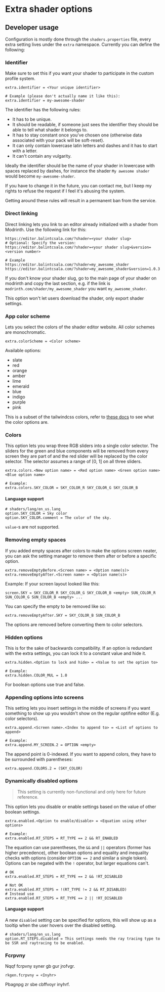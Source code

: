 # Extra shader options

## Developer usage

Configuration is mostly done through the `shaders.properties` file, every extra
setting lives under the `extra` namespace. Currently you can define the
following:

### Identifier

Make sure to set this if you want your shader to participate in the custom
profile system.

```
extra.identifier = <Your unique identifier>

# Example (please don't actually name it like this):
extra.identifier = my-awesome-shader
```

The identifier has the following rules:

-   It has to be unique.
-   It should be readable, if someone just sees the identifier they should be
    able to tell what shader it belongs to.
-   It has to stay constant once you've chosen one (otherwise data associated
    with your pack will be soft-reset).
-   It can only contain lowercase latin letters and dashes and it has to start
    with a letter.
-   It can't contain any vulgarity.

Ideally the identifier should be the name of your shader in lowercase with
spaces replaced by dashes, for instance the shader `My awesome shader` would
become `my-awesome-shader`.

If you have to change it in the future, you can contact me, but I keep my rights
to refuse the request if I feel it's abusing the system.

Getting around these rules will result in a permanent ban from the service.

### Direct linking

Direct linking lets you link to an editor already initialized with a shader from Modrinth. Use the following link for this:

```
https://editor.balintcsala.com/?shader=<your shader slug>
# Optional: Specify the version:
https://editor.balintcsala.com/?shader=<your shader slug>&version=<version number>

# Example
https://editor.balintcsala.com/?shader=my_awesome_shader
https://editor.balintcsala.com/?shader=my_awesome_shader&version=1.0.3
```

If you don't know your shader slug, go to the main page of your shader on modrinth and copy the last section, e.g. if the link is `modrinth.com/shader/my_awesome_shader` you want `my_awesome_shader`.

This option won't let users download the shader, only export shader settings.

### App color scheme

Lets you select the colors of the shader editor website. All color schemes are
monochromatic.

```
extra.colorScheme = <Color scheme>
```

Available options:

-   slate
-   red
-   orange
-   amber
-   lime
-   emerald
-   blue
-   indigo
-   purple
-   pink

This is a subset of the tailwindcss colors, refer to
[these docs](https://tailwindcss.com/docs/customizing-colors) to see what the
color options are.

### Colors

This option lets you wrap three RGB sliders into a single color selector. The
sliders for the green and blue components will be removed from every screen they
are part of and the red slider will be replaced by the color selector. The
selector assumes a range of [0, 1] on all three sliders.

```
extra.colors.<New option name> = <Red option name> <Green option name> <Blue option name>

# Example:
extra.colors.SKY_COLOR = SKY_COLOR_R SKY_COLOR_G SKY_COLOR_B
```

#### Language support

```
# shaders/lang/en_us.lang
option.SKY_COLOR = Sky color
option.SKY_COLOR.comment = The color of the sky.
```

`value`-s are not supported.

### Removing empty spaces

If you added empty spaces after colors to make the options screen neater, you
can ask the setting manager to remove them after or before a specific option.

```
extra.removeEmptyBefore.<Screen name> = <Option name(s)>
extra.removeEmptyAfter.<Screen name> = <Option name(s)>
```

Example: If your screen layout looked like this:

```
screen.SKY = SKY_COLOR_R SKY_COLOR_G SKY_COLOR_B <empty> SUN_COLOR_R SUN_COLOR_G SUN_COLOR_B <empty> ...
```

You can specify the empty to be removed like so:

```
extra.removeEmptyAfter.SKY = SKY_COLOR_B SUN_COLOR_B
```

The options are removed before converting them to color selectors.

### Hidden options

This is for the sake of backwards compatibility. If an option is redundant with
the extra settings, you can lock it to a constant value and hide it.

```
extra.hidden.<Option to lock and hide> = <Value to set the option to>

# Example:
extra.hidden.COLOR_MUL = 1.0
```

For boolean options use true and false.

### Appending options into screens

This setting lets you insert settings in the middle of screens if you want
something to show up you wouldn't show on the regular optifine editor (E.g.
color selectors).

```
extra.append.<Screen name>.<Index to append to> = <List of options to append>

# Example:
extra.append.MY_SCREEN.2 = OPTION <empty>
```

The append point is 0-indexed. If you want to append colors, they have to be
surrounded with parentheses:

```
extra.append.COLORS.2 = (SKY_COLOR)
```

### Dynamically disabled options

> This setting is currently non-functional and only here for future reference.

This option lets you disable or enable settings based on the value of other
boolean settings.

```
extra.enabled.<Option to enable/disable> = <Equation using other options>

# Example:
extra.enabled.RT_STEPS = RT_TYPE == 2 && RT_ENABLED
```

The equation can use parentheses, the `&&` and `||` operators (former has higher
precedence), other boolean options and equality and inequality checks with
options (consider `OPTION == 2` and similar a single token). Options can be
negated with the `!` operator, but larger equations can't.

```
# OK
extra.enabled.RT_STEPS = RT_TYPE == 2 && !RT_DISABLED

# Not OK
extra.enabled.RT_STEPS = !(RT_TYPE != 2 && RT_DISABLED)
# Instead use
extra.enabled.RT_STEPS = RT_TYPE == 2 || !RT_DISABLED
```

#### Language support

A new `disabled` setting can be specified for options, this will show up as a
tooltip when the user hovers over the disabled setting.

```
# shaders/lang/en_us.lang
option.RT_STEPS.disabled = This settings needs the ray tracing type to be SSR and raytracing to be enabled.
```

### Fcrpvny

Nqqf fcrpvny syner gb gur jrofvgr.

```
rkgen.fcrpvny = <Inyhr>
```

Pbagnpg zr sbe cbffvoyr inyhrf.
